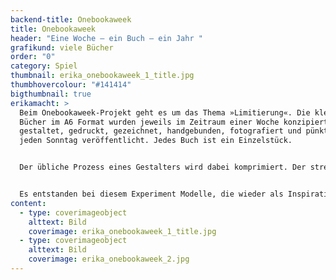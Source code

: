 ```yaml
---
backend-title: Onebookaweek
title: Onebookaweek
header: "Eine Woche – ein Buch – ein Jahr "
grafikund: viele Bücher
order: "0"
category: Spiel
thumbnail: erika_onebookaweek_1_title.jpg
thumbhovercolour: "#141414"
bigthumbnail: true
erikamacht: >
  Beim Onebookaweek-Projekt geht es um das Thema »Limitierung«. Die kleinen
  Bücher im A6 Format wurden jeweils im Zeitraum einer Woche konzipiert,
  gestaltet, gedruckt, gezeichnet, handgebunden, fotografiert und pünktlich
  jeden Sonntag veröffentlicht. Jedes Buch ist ein Einzelstück. 


  Der übliche Prozess eines Gestalters wird dabei komprimiert. Der strenge Zeitrahmen lässt keinen Spielraum für lange Konzeptionsphasen. Es muss direkt etwas zu Papier gebracht werden. 


  Es entstanden bei diesem Experiment Modelle, die wieder als Inspirationsquelle für zukünftige Projekte dienen können. Ein Pool an Ideen, Techniken und Kompositionen entsteht.
content:
  - type: coverimageobject
    alttext: Bild
    coverimage: erika_onebookaweek_1_title.jpg
  - type: coverimageobject
    alttext: Bild
    coverimage: erika_onebookaweek_2.jpg
---
```

